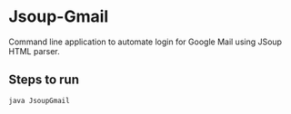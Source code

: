 # Jsoup-Gmail
Command line application to automate login for Google Mail using JSoup HTML parser.

## Steps to run
    
    java JsoupGmail
